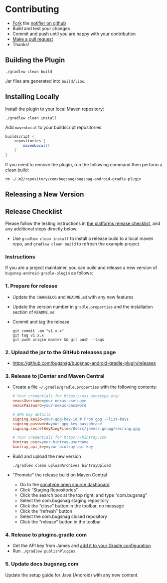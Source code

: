 Contributing
============

-   [Fork](https://help.github.com/articles/fork-a-repo) the [notifier on github](https://github.com/bugsnag/bugsnag-android-gradle-plugin)
-   Build and test your changes
-   Commit and push until you are happy with your contribution
-   [Make a pull request](https://help.github.com/articles/using-pull-requests)
-   Thanks!


Building the Plugin
-------------------
```shell
./gradlew clean build
```

Jar files are generated into `build/libs`.


Installing Locally
------------------

Install the plugin to your local Maven repository:

```shell
./gradlew clean install
```

Add `mavenLocal` to your buildscript repositories:

```groovy
buildscript {
    repositories {
        mavenLocal()
    }
}
```

If you need to remove the plugin, run the following command then perform a clean build:

```shell
rm ~/.m2/repository/com/bugsnag/bugsnag-android-gradle-plugin
```

Releasing a New Version
-----------------------

## Release Checklist
Please follow the testing instructions in [the platforms release checklist](https://github.com/bugsnag/platforms-release-checklist/blob/master/README.md), and any additional steps directly below.

- Use `gradlew clean install` to install a release build to a local maven repo, and `gradlew clean build` to refresh the example project.

### Instructions

If you are a project maintainer, you can build and release a new version of
`bugsnag-android-gradle-plugin` as follows:

### 1. Prepare for release

-   Update the `CHANGELOG` and `README.md` with any new features

-   Update the version number in `gradle.properties` and the installation
    section of `README.md`

-   Commit and tag the release

    ```shell
    git commit -am "v1.x.x"
    git tag v1.x.x
    git push origin master && git push --tags
    ```

### 2. Upload the jar to the GitHub releases page

- https://github.com/bugsnag/bugsnag-android-gradle-plugin/releases

### 3. Release to jCenter and Maven Central

-   Create a file `~/.gradle/gradle.properties` with the following contents:

    ```ini
    # Your credentials for https://oss.sonatype.org/
    nexusUsername=your-nexus-username
    nexusPassword=your-nexus-password

    # GPG key details
    signing.keyId=your-gpg-key-id # From gpg --list-keys
    signing.password=your-gpg-key-passphrase
    signing.secretKeyRingFile=/Users/james/.gnupg/secring.gpg

    # Your credentials for https://bintray.com
    bintray_user=your-bintray-username
    bintray_api_key=your-bintray-api-key
    ```

-   Build and upload the new version

    ```shell
    ./gradlew clean uploadArchives bintrayUpload
    ```

-   "Promote" the release build on Maven Central

    -   Go to the [sonatype open source dashboard](https://oss.sonatype.org/index.html#stagingRepositories)
    -   Click “Staging Repositories”
    -   Click the search box at the top right, and type “com.bugsnag”
    -   Select the com.bugsnag staging repository
    -   Click the “close” button in the toolbar, no message
    -   Click the “refresh” button
    -   Select the com.bugsnag closed repository
    -   Click the “release” button in the toolbar

### 4. Release to plugins.gradle.com

-   Get the API key from James and [add it to your Gradle configuration](https://plugins.gradle.org/docs/submit)
-   Run `./gradlew publishPlugins`

### 5. Update docs.bugsnag.com

Update the setup guide for Java (Android) with any new content.
